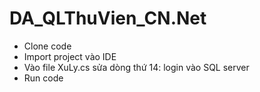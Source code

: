 # DA_QLThuVien_CN.Net
- Clone code
- Import project vào IDE
- Vào file XuLy.cs sửa dòng thứ 14: login vào SQL server
- Run code
